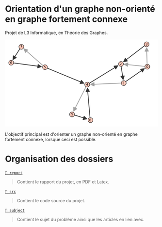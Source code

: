 # Orientation d'un graphe non-orienté en graphe fortement connexe
 
Projet de L3 Informatique, en Théorie des Graphes.

![Arbre de parcours d'un DFS](
    report/img/graphe-oriente-gris.png 
    "Arbre de parcours d'un DFS"
)

L'objectif principal est d'orienter un graphe non-orienté en graphe fortement connexe, lorsque ceci est possible.

# Organisation des dossiers

[`📂 report`](report)  
> Contient le rapport du projet, en PDF et Latex.

[`📂 src`](src)    
> Contient le code source du projet.

[`📂 subject`](subject)    
> Contient le sujet du problème ainsi que les articles en lien avec.
